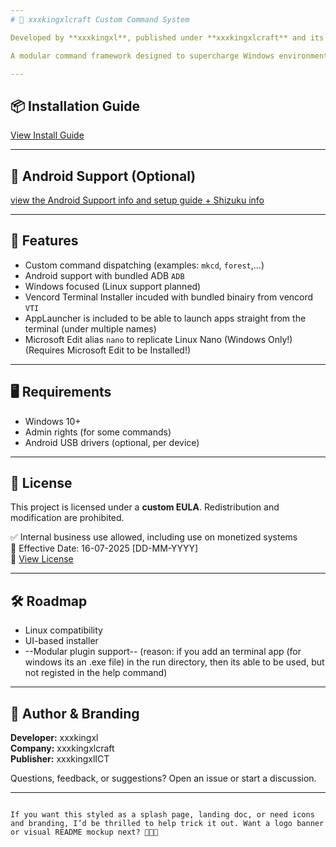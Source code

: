 ```yaml
---
# 🚀 xxxkingxlcraft Custom Command System

Developed by **xxxkingxl**, published under **xxxkingxlcraft** and its sub-brand **xxxkingxlICT**.

A modular command framework designed to supercharge Windows environments with powerfull automation and optional Android device support via ADB — which is fully bundled. Free to use for personal and internal business systems (non-redistributable).

---
```


## 📦 Installation Guide
[View Install Guide](install_Guide.md)

---

## 📱 Android Support (Optional)
[view the Android Support info and setup guide + Shizuku info](Andoid_Support-ADB.md)


---


## 🧰 Features

- Custom command dispatching (examples: `mkcd`, `forest`,...)
- Android support with bundled ADB `ADB`
- Windows focused (Linux support planned)
- Vencord Terminal Installer incuded with bundled binairy from vencord `VTI`
- AppLauncher is included to be able to launch apps straight from the terminal (under multiple names)
- Microsoft Edit alias `nano` to replicate Linux Nano (Windows Only!) (Requires Microsoft Edit to be Installed!)

---

## 🖥️ Requirements

- Windows 10+
- Admin rights (for some commands)
- Android USB drivers (optional, per device)

---

## 📄 License

This project is licensed under a **custom EULA**. Redistribution and modification are prohibited.

✅ Internal business use allowed, including use on monetized systems  
📅 Effective Date: 16-07-2025 [DD-MM-YYYY]  
📜 [View License](LICENSE.md)

---

## 🛠️ Roadmap

- Linux compatibility
- UI-based installer
- --Modular plugin support-- (reason: if you add an terminal app (for windows its an .exe file) in the run directory, then its able to be used, but not registed in the help command)

---

## 💬 Author & Branding

**Developer:** xxxkingxl  
**Company:** xxxkingxlcraft  
**Publisher:** xxxkingxlICT

Questions, feedback, or suggestions? Open an issue or start a discussion.

---
```

If you want this styled as a splash page, landing doc, or need icons and branding, I’d be thrilled to help trick it out. Want a logo banner or visual README mockup next? 🧑‍💻🔥
